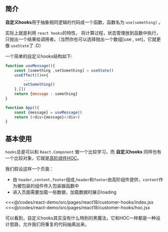 ## 简介

**自定义hooks**用于抽象相同逻辑的代码成一个函数，函数名为 `use[something]` 。

 实际上就是利用 `react hooks`的特性， 将计算过程，状态管理放到函数中执行，只抛出一个结果给调用者。（当然你也可以选择抛出一个数组[use , set]，它就更像 `useState`了 :D）

 一个简单的自定义hooks结构如下:

```javascript
function useMessage(){
    const [something ,setSomething] = useState()
    useEffect(()=>{
        ...
        setSomething()
    },[])
    return {message : something}
}

function App(){
    const {message} = useMessage()
    return (<div>{message}</div>)
}
```

 ## 基本使用

 `hooks`总是可以和 `React.Component` 做一个比较学习，而 **自定义hooks** 同样也有一个比较对象，它就是[高阶组件HOC](/pages/1aa093/)。

 我们假设这样一个页面：
 -  由 `header,content,footer`组成,`header`和`footer`由高阶组件提供，`content`作为被包装的组件传入包装器函数中
 -  进入页面需要加载一些数据，加载数据时展示loading

<code-group>
    <code-block title='自定义hooks' active>
    <<<@/codes/react-demo/src/pages/react18/customer-hooks/index.jsx
    </code-block>
    <code-block title='hoc'>
    <<<@/codes/react-demo/src/pages/react18/customer-hooks/hoc.jsx
    </code-block>
</code-group>

可以看到，自定义hooks其实没有什么特别的黑魔法，它和HOC一样都是一种设计思路，允许我们将重复的代码抽离出来。
